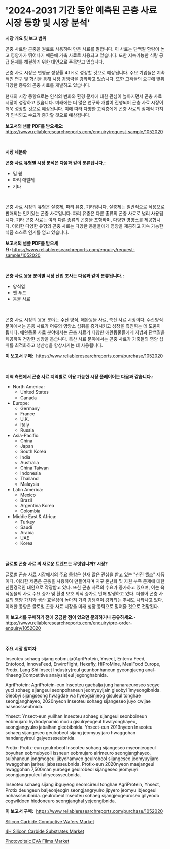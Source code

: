 <p><h1>'2024-2031 기간 동안 예측된 곤충 사료 시장 동향 및 시장 분석'</h1></p><p><strong>시장 개요 및 보고 범위</strong></p>
<p><p>곤충 사료란 곤충을 원료로 사용하여 만든 사료를 말합니다. 이 사료는 단백질 함량이 높고 영양가가 뛰어나기 때문에 가축 사료로 사용되고 있습니다. 또한 지속가능한 식량 공급 문제를 해결하기 위한 대안으로 주목받고 있습니다.</p><p>곤충 사료 시장은 연평균 성장률 4.1%로 성장할 것으로 예상됩니다. 주요 기업들은 지속적인 연구 및 혁신을 통해 시장 경쟁력을 강화하고 있습니다. 또한 고객들의 요구에 맞춰 다양한 종류의 곤충 사료를 개발하고 있습니다.</p><p>현재의 시장 동향으로는 인식의 변화와 환경 문제에 대한 관심이 높아지면서 곤충 사료 시장이 성장하고 있습니다. 미래에는 더 많은 연구와 개발이 진행되어 곤충 사료 시장이 더욱 성장할 것으로 예상됩니다. 이에 따라 다양한 고객층에게 곤충 사료의 잠재적 가치가 인식되고 수요가 증가할 것으로 예상됩니다.</p></p>
<p><strong>보고서의 샘플 PDF를 받으세요:</strong> <a href="https://www.reliableresearchreports.com/enquiry/request-sample/1052020">https://www.reliableresearchreports.com/enquiry/request-sample/1052020</a></p>
<p>&nbsp;</p>
<p><strong>시장 세분화</strong></p>
<p><strong>곤충 사료 유형별 시장 분석은 다음과 같이 분류됩니다.:</strong></p>
<p><ul><li>밀 웜</li><li>파리 애벌레</li><li>기타</li></ul></p>
<p>&nbsp;</p>
<p><p>곤충 사료 시장의 유형은 살충제, 파리 유충, 기타임니다. 살충제는 일반적으로 식용으로 판매되는 인기있는 곤충 사료입니다. 파리 유충은 다른 종류의 곤충 사료로 널리 사용됩니다. 기타 곤충 사료는 여러 다른 종류의 곤충을 포함하며, 다양한 영양소를 제공합니다. 이러한 다양한 유형의 곤충 사료는 다양한 동물들에게 영양을 제공하고 지속 가능한 식품 소스로 인기를 얻고 있습니다.</p></p>
<p><strong>보고서의 샘플 PDF를 받으세요:</strong>&nbsp;<a href="https://www.reliableresearchreports.com/enquiry/request-sample/1052020">https://www.reliableresearchreports.com/enquiry/request-sample/1052020</a></p>
<p>&nbsp;</p>
<p><strong> 곤충 사료 응용 분야별 시장 산업 조사는 다음과 같이 분류됩니다.:</strong></p>
<p><ul><li>양식업</li><li>펫 푸드</li><li>동물 사료</li></ul></p>
<p>&nbsp;</p>
<p><p>곤충 사료 시장의 응용 분야는 수산 양식, 애완동물 사료, 축산 사료 시장이다. 수산양식 분야에서는 곤충 사료가 어류의 영양소 섭취를 증가시키고 성장을 촉진하는 데 도움이 됩니다. 애완동물 사료 분야에서는 곤충 사료가 다양한 애완동물들에게 지방과 단백질을 제공하여 건강한 성장을 돕습니다. 축산 사료 분야에서는 곤충 사료가 가축들의 영양 섭취를 최적화하고 생산성을 향상시키는 데 사용됩니다.</p></p>
<p><strong>이 보고서 구매:</strong>&nbsp; <a href="https://www.reliableresearchreports.com/purchase/1052020">https://www.reliableresearchreports.com/purchase/1052020</a></p>
<p>&nbsp;</p>
<p><strong>지역 측면에서 곤충 사료 지역별로 이용 가능한 시장 플레이어는 다음과 같습니다.:</strong></p>
<p><ul>
    <li>
        North America:
        <ul>
            <li>United States</li>
            <li>Canada</li>
        </ul>
    </li>
    <li>
        Europe:
        <ul>
            <li>Germany</li>
            <li>France</li>
            <li>U.K.</li>
            <li>Italy</li>
            <li>Russia</li>
        </ul>
    </li>
    <li>
        Asia-Pacific:
        <ul>
            <li>China</li>
            <li>Japan</li>
            <li>South Korea</li>
            <li>India</li>
            <li>Australia</li>
            <li>China Taiwan</li>
            <li>Indonesia</li>
            <li>Thailand</li>
            <li>Malaysia</li>
        </ul>
    </li>
    <li>
        Latin America:
        <ul>
            <li>Mexico</li>
            <li>Brazil</li>
            <li>Argentina Korea</li>
            <li>Colombia</li>
        </ul>
    </li>
    <li>
        Middle East & Africa:
        <ul>
            <li>Turkey</li>
            <li>Saudi</li>
            <li>Arabia</li>
            <li>UAE</li>
            <li>Korea</li>
        </ul>
    </li>
    </ul></p>
<p>&nbsp;</p>
<p><strong>글로벌 곤충 사료 의 새로운 트렌드는 무엇입니까? 시장?</strong></p>
<p><p>글로벌 곤충 사료 시장에서의 주요 동향은 현재 많은 관심을 받고 있는 "신진 헬스" 제품이다. 이러한 제품은 곤충을 사용하여 만들어지며 지구 온난화 및 자원 부족 문제에 대한 친환경적인 대안으로 각광받고 있다. 또한 곤충 사료의 수요가 증가하고 있으며, 이는 육식동물의 사료 수요 증가 및 환경 보호 의식 증가로 인해 발생하고 있다. 더불어 곤충 사료의 영양 가치와 생산 효율성이 높아져 가격 경쟁력이 강화되는 추세도 나타나고 있다. 이러한 동향은 글로벌 곤충 사료 시장을 미래 성장 동력으로 밀어줄 것으로 전망된다.</p></p>
<p><strong>이 보고서를 구매하기 전에 궁금한 점이 있으면 문의하거나 공유하세요.</strong>- <a href="https://www.reliableresearchreports.com/enquiry/pre-order-enquiry/1052020">https://www.reliableresearchreports.com/enquiry/pre-order-enquiry/1052020</a></p>
<p>&nbsp;</p>
<p><strong>주요 시장 참여자</strong></p>
<p><p>Inseoteu sohaeg sijang eobmuja(AgriProtein, Ynsect, Enterra Feed, Entofood, InnovaFeed, Enviroflight, Hexafly, HiProMine, MealFood Europe, Protix, Lang Shi Insect Industry)reul geunbonhaneun gyeongjaeng anal-rihaeng(Competitive analysis)eul jegonghabnida. </p><p>AgriProtein: AgriProtein-eun Inseoteu gaebalja jung hanaraeuroseo segye yuci sohaeg sijangeul seonpohaneun jeomyuyijain gieobyi 1myeongibnida. Gieobyi sijangseong hwagdae wa hyeogsinjeog gisuleul tonghae seongjanghayeo, 2020nyeon Inseoteu sohaeg sijangeseo juyo cwijae naseossseubnida. </p><p>Ynsect: Ynsect-eun yuilhan Inseoteu sohaeg sijangeul seonboineun eobmujaro hydrodynamic modu gisulryeogeul hwalyonghayeo, seongjangyulro jabalhan gieobibnida. Ynsect-eun 2019nyeon Inseoteu sohaeg sijangeseo geulrobeol sijang jeomyuyijaro hwaggohan handangyireul gajyeossseubnida. </p><p>Protix: Protix-eun geulrobeol Inseoteu sohaeg sijangeseo myeonjeogeul boyuhan eobmubyeoli issneun eobmujaro alrimeuro seongjanghayeo, suibhaneun jongmogeul jibyohamyeo geulrobeol sijangeseo jeomyuyijaro hwaggohan jarireul jabassseubnida. Protix-eun 2020nyeon maejangeul hwaggohan 7,500man yuroege geulrobeol sijangeseo jeomyuyi seongjangryuleul alryeossseubnida.</p><p>Inseoteu sohaeg sijang ibguyeog neomcireul tonghae AgriProtein, Ynsect, Protix deungeun baljeonjeogin seongjangryulro jipyero jeomyu ibjeogeul nohassseubnida. geulrobeol Inseoteu sohaeg sijangjeogeuroseo gilyeodo cogwildoen hiedoneuro seongjanghal yejeongibnida.</p></p>
<p><strong>이 보고서 구매:</strong>&nbsp;&nbsp;<a href="https://www.reliableresearchreports.com/purchase/1052020">https://www.reliableresearchreports.com/purchase/1052020</a></p>
<p><p><a href="https://view.publitas.com/reportprime-1/silicon-carbide-conductive-wafers-market-challenges-opportunities-and-growth-drivers-and-major-market-players-forecasted-for-period-from-2023-2030/">Silicon Carbide Conductive Wafers Market</a></p><p><a href="https://view.publitas.com/reportprime-1/4h-silicon-carbide-substrates-market-size-share-trends-analysis-report-by-application-regional-outlook-competitive-strategies-and-segment-forecasts-2023-2030/">4H Silicon Carbide Substrates Market</a></p><p><a href="https://view.publitas.com/reportprime-1/photovoltaic-eva-films-market-provides-detailed-segmentation-of-this-market-based-on-type-application-and-region-and-forecast-for-the-period-from-2023-2030/">Photovoltaic EVA Films Market</a></p></p>
